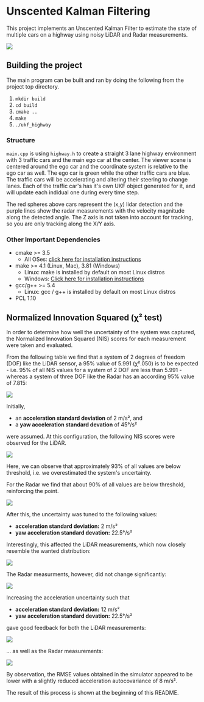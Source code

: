 # Unscented Kalman Filtering

This project implements an Unscented Kalman Filter to estimate the state of multiple cars on a highway using noisy LiDAR and Radar measurements.

![](.readme/video.webp)

## Building the project

The main program can be built and ran by doing the following from the project top directory.

1. `mkdir build`
2. `cd build`
3. `cmake ..`
4. `make`
5. `./ukf_highway`

### Structure

`main.cpp` is using `highway.h` to create a straight 3 lane highway environment with 3 traffic cars and the main ego car at the center.
The viewer scene is centered around the ego car and the coordinate system is relative to the ego car as well. The ego car is green while the
other traffic cars are blue. The traffic cars will be accelerating and altering their steering to change lanes. Each of the traffic car's has
it's own UKF object generated for it, and will update each indidual one during every time step.

The red spheres above cars represent the (x,y) lidar detection and the purple lines show the radar measurements with the velocity magnitude along the detected angle. The Z axis is not taken into account for tracking, so you are only tracking along the X/Y axis.

### Other Important Dependencies
* cmake >= 3.5
  * All OSes: [click here for installation instructions](https://cmake.org/install/)
* make >= 4.1 (Linux, Mac), 3.81 (Windows)
  * Linux: make is installed by default on most Linux distros
  * Windows: [Click here for installation instructions](http://gnuwin32.sourceforge.net/packages/make.htm)
* gcc/g++ >= 5.4
  * Linux: gcc / g++ is installed by default on most Linux distros
 * PCL 1.10


## Normalized Innovation Squared (χ² test)

In order to determine how well the uncertainty of the system was captured,
the Normalized Innovation Squared (NIS) scores for each measurement were
taken and evaluated.

From the following table we find that a system of 2 degrees of freedom (DOF)
like the LiDAR sensor, a 95% value of 5.991 (χ².050) is to be expected - i.e.
95% of all NIS values for a system of 2 DOF are less than 5.991 - whereas
a system of three DOF like the Radar has an according 95% value of 7.815:

![](.readme/chisquare.png)

Initially,

- an **acceleration standard deviation** of 2 m/s², and
- a **yaw acceleration standard devation** of 45°/s²

were assumed. At this configuration, the following NIS scores were observed for the LiDAR.

![](.readme/nis-lidar-y45.png)

Here, we can observe that approximately 93% of all values
are below threshold, i.e. we overestimated the system's uncertainty.

For the Radar we find that about 90% of all values are below
threshold, reinforcing the point.

![](.readme/nis-radar-y45.png)

After this, the uncertainty was tuned to the following values:

- **acceleration standard deviation:** 2 m/s²
- **yaw acceleration standard devation:** 22.5°/s²

Interestingly, this affected the LiDAR measurements, which
now closely resemble the wanted distribution:

![](.readme/nis-lidar-y22.5.png)

The Radar measurments, however, did not change significantly:

![](.readme/nis-radar-y22.5.png)

Increasing the acceleration uncertainty such that

- **acceleration standard deviation:** 12 m/s²
- **yaw acceleration standard devation:** 22.5°/s²

gave good feedback for both the LiDAR measurements:

![](.readme/nis-lidar.png)

... as well as the Radar measurements:

![](.readme/nis-radar.png)


By observation, the RMSE values obtained in the simulator
appeared to be lower with a slightly reduced acceleration
autocovariance of 8 m/s².

The result of this process is shown at the beginning of this README.
